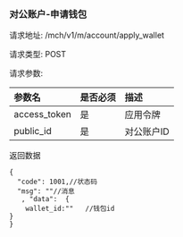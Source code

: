 ###  对公账户-申请钱包

请求地址: /mch/v1/m/account/apply_wallet

请求类型: POST

请求参数:


| 参数名 | 是否必须 | 描述 |
|:-- |:-- |:--   |
|access_token|是|应用令牌|
|public_id|是|对公账户ID|

返回数据
```
{
  "code": 1001,//状态码
  "msg": ""//消息
   , "data":  {
    wallet_id:""   //钱包id
}  
}
```

